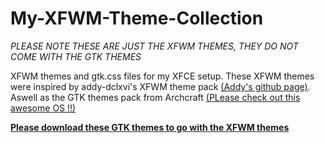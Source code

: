 # My-XFWM-Theme-Collection

*PLEASE NOTE THESE ARE JUST THE XFWM THEMES, THEY DO NOT COME WITH THE GTK THEMES*

XFWM themes and gtk.css files for my XFCE setup. These XFWM themes were inspired by addy-dclxvi's XFWM theme pack [(Addy's github page)](https://github.com/addy-dclxvi). Aswell as the GTK themes pack from Archcraft [(PLease check out this awesome OS !!)](https://github.com/archcraft-os)

[**Please download these GTK themes to go with the XFWM themes**](https://github.com/archcraft-os/archcraft-gtk-themes)  



